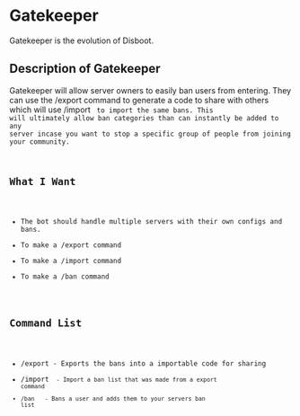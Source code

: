 # Gatekeeper
Gatekeeper is the evolution of Disboot.

## Description of Gatekeeper
Gatekeeper will allow server owners to easily ban users from entering.
They can use the /export command to generate a code to share with others which will use /import <code> to import the same bans.
This will ultimately allow ban categories than can instantly be added to any server incase you want to stop a specific group of people from joining your community.

## What I Want
- The bot should handle multiple servers with their own configs and bans.
- To make a /export command
- To make a /import command
- To make a /ban command

## Command List
- /export - Exports the bans into a importable code for sharing
- /import <code> - Import a ban list that was made from a export command
- /ban <user> <reason> - Bans a user and adds them to your servers ban list

